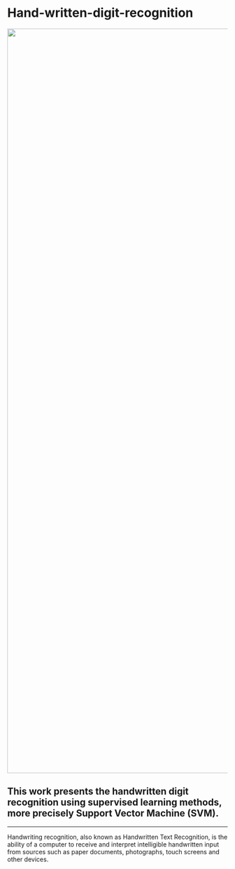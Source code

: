 # Hand-written-digit-recognition



<img align="center" width=1700 src="https://user-images.githubusercontent.com/105945382/223334423-66f46745-3710-4e9d-9204-f612eff55f28.jpg" />

## This work presents the handwritten digit recognition using supervised learning methods, more precisely Support Vector Machine (SVM).

<hr>
</hr>


Handwriting recognition, also known as Handwritten Text Recognition, is the ability of a computer to receive and interpret intelligible handwritten input from sources such as paper documents, photographs, touch screens and other devices. 
